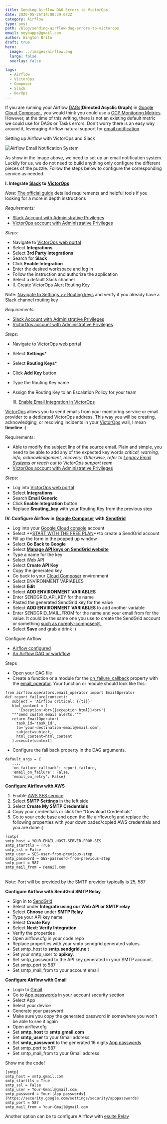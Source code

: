 ```yaml
---
title: Sending Airflow DAG Errors to VictorOps
date: 2020-05-26T14:08:39.672Z
category: Airflow
type: post
path: /blog/sending-airflow-dag-errors-to-victorops
email: neybapps@gmail.com
author: Wington Brito
draft: true
hero:
  image: ../images/airflow.png
  large: false
  overlay: false

tags:
  - Airflow
  - VictorOps
  - Composer
  - Slack
  - DevOps
---
```

If you are running your Airflow [DAGs](https://airflow.apache.org/docs/stable/concepts.html#dags)(**Directed Acyclic Graph**) in [Google Cloud Composer ](https://cloud.google.com/composer), you   would think you could use a [GCP Monitoring Metrics](https://cloud.google.com/composer/docs/how-to/managing/monitoring-environments#using_on_environments). However, at the time of this writing, there is not an existing default metric we could use for DAGs or Tasks errors. Don't worry there is an easy way around it, leveraging Airflow natural support for [email notification](https://airflow.apache.org/docs/1.10.3/_modules/airflow/utils/email.html). 

Setting up Airflow with VictorOps and Slack

![Airflow Email Notification System](/images/composer-email.png "Airflow Email Notification System")

As show in the image above, we need to set up an email notification system. Luckily for us, we  do not need to build anything only configure the different pieces of the puzzle. Follow the steps below to configure the corresponding service as needed.

**I. Integrate** **[Slack](https://slack.com/)** **to** **[VictorOps](https://victorops.com/)**

*Note*: [The official guide](https://help.victorops.com/knowledge-base/slack-integration-guide/) detailed requirements and helpful tools if you looking for a more in depth instructions

*Requirements:*

* [Slack Account with Administrative Privileges](https://slack.com/help/articles/201912948-Owners-and-Administrators)
* [VictorOps account with Administrative Privileges](https://help.victorops.com/knowledge-base/user-roles-and-permissions/)

*Steps:*

* Navigate to [VictorOps web portal](https://portal.victorops.com/membership/#/) 
* Select **Integrations**
* Select **3rd Party Integrations**
* Search for **Slack**
* Click **Enable Integration**
* Enter the desired workspace and log in
* Follow the instruction and authorize the application
* Select a default Slack channel
* II. Create VictorOps Alert Routing Key

Note: [Navigate to Settings >> Routing keys](https://help.victorops.com/knowledge-base/routing-keys/) and verify if you already have a Slack channel routing key

*Requirements:*

* [Slack Account with Administrative Privileges](https://slack.com/help/articles/201912948-Owners-and-Administrators)
* [VictorOps account with Administrative Privileges](https://help.victorops.com/knowledge-base/user-roles-and-permissions/)

*Steps:*

* Navigate to [VictorOps web portal](https://portal.victorops.com/membership/#/)
* Select **Settings***
* Select **Routing Keys***
* Click **Add Key** button
* Type the Routing Key name
* Assign the Routing Key to an Escalation Policy for your team

  III. [Enable Email Integration in VictorOps](https://help.victorops.com/knowledge-base/victorops-generic-email-endpoint/)

[VictorOps](https://victorops.com/) allows you to send emails from your monitoring service or email provider to a dedicated VictorOps address. This way you will be  creating, acknowledging, or resolving incidents in your [VictorOps](https://victorops.com/) wall, I mean **timeline** :)

Requirements:

* Able to modify the subject line of the source email. Plain and simple,  you need to be able to add any of the expected key words *critical, warning, info, acknowledgement, recovery. Otherwise, refer to* *[Legacy Email Systems](https://help.victorops.com/knowledge-base/victorops-generic-email-endpoint/)* *or reach out to VictorOps support team*
* [VictorOps account with Administrative Privileges](https://help.victorops.com/knowledge-base/user-roles-and-permissions/)

*Steps*:

* Log into [VictorOps web portal](https://portal.victorops.com/membership/#/)
* Select **Integrations**
* Search **Email Generic** 
* Click **Enable Integration** button
* Replace **$routing_key** with your Routing Key from the previous step

**IV. Configure Airflow in** **[Google Composer](https://cloud.google.com/composer)** **with** **[SendGrid](https://sendgrid.com/)**

* Log into your [Google Cloud console](https://console.cloud.google.com/) account
* Select **[START WITH THE FREE PLAN](https://console.cloud.google.com/marketplace/details/sendgrid-app/sendgrid-email?_ga=2.55505771.1510518423.1590684286-760962558.1581458473)**to create a SendGrid account
* Fill up the form in the popped up window
* Select **Go Back to Google**
* Select **[Manage API keys on SendGrid website](https://console.cloud.google.com/marketplace/details/sendgrid-app/sendgrid-email?project=trendtick-259316&folder&organizationId)**
* Type a name for the key
* Select Web API
* Select **Create API Key**
* Copy the generated key
* Go back to your [Cloud Composer](https://cloud.google.com/composer) environment
* Select ENVIRONMENT VARIABLES
* Select **Edit**
* Select **ADD ENVIRONMENT VARIABLES**
* Enter SENDGRID_API_KEY for the name
* Pasted the generated SendGrid key for the value
* Select **ADD ENVIRONMENT VARIABLES** to add another variable
* Enter SENDGRID_MAIL_FROM for the name and your email from for the value. It could be the same one you use to create the SendGrid account or something [such as noreply-composer@.](https://cloud.google.com/composer/docs/how-to/managing/creating#configuring_sendgrid_email_services)
* Select **Save** and grab a drink :)

Configure Airflow

* [Airflow configured](https://airflow.apache.org/docs/stable/start.html)
* [An Airflow DAG or workflow](https://airflow.apache.org/docs/stable/tutorial.html)

Steps

* Open your DAG file
* Create a function or a module for the [on_failure_callback](https://airflow.apache.org/docs/stable/howto/operator/dingding.html) property with the [email_operator](https://airflow.apache.org/docs/stable/_modules/airflow/operators/email_operator.html). Your function or module should look like this:

```
from airflow.operators.email_operator import EmailOperator
def report_failure(context):
   subject = 'Airflow critical: {{ti}}'
   html_content = (
      'Exception:<br>{{exception_html}}<br>')
   """Send custom email alerts."""
   return EmailOperator(
     task_id='task_id',
     to='your-destination-email@email.com',
     subject=subject,
     html_content=html_content
   ).execute(context)
```

* Configure the fall back property in the DAG arguments.

```
default_args = {
   ....
   'on_failure_callback': report_failure,
   'email_on_failure': False,
   'email_on_retry': False}
```

**Configure Airflow with AWS**

1. Enable [AWS SES service](https://aws.amazon.com/ses/)
2. Select **SMTP Settings** in the left side
3. Select **Create My SMTP Credentials**
4. Copy your credentials or click the &quot;Download Credentials&quot;
5. Go to your code base and open the file airflow.cfg and replace the following properties with your downloaded/copied AWS credentials and you are done :)

```
[smtp]
smtp_host = YOUR-EMAIL-HOST-SERVER-FROM-SES
smtp_starttls = True
smtp_ssl = False
smtp_user = SES-user-from-previous-step
smtp_password = SES-password-from-previous-step
smtp_port = 587
smtp_mail_from = @email.com
```

\
Note: Port will be provided by the SMTP provider typically is 25, 587

**Configure Airflow with SendGrid SMTP Relay**

* Sign in to [SendGrid](https://sendgrid.com/)
* Select under **Integrate using our Web API or SMTP relay**
* Select **Choose** under **SMTP Relay**
* Type your API key name
* Select **Create Key**
* Select **Next: Verify Integration**
* Verify the properties
* Open airflow.cfg in your code repo
* Replace properties with your smtp sendgrid generated values.
* Set smtp_host to **smtp.sendgrid.ne** t
* Set your smtp_user to **apikey**.
* Set smtp_password to the API key generated in your SMTP account.
* Set smtp_port to 587
* Set smtp_mail_from to your account email

**Configure Airflow with Gmail**

* Login to [Gmail](http://gmail.com/)
* Go to [App passwords](https://security.google.com/settings/security/apppasswords) in your account security section
* Select App
* Select your device
* Generate your password
* Make sure you copy the generated password in somewhere you won&#39;t be able to see it again
* Open airflow.cfg
* Set **smtp_host** to **smtp.gmail.com**
* Set **smtp_user** to your Gmail address
* Set **smtp_password** to the generated 16 digits [App passwords](https://security.google.com/settings/security/apppasswords)
* Set smtp_port to 587
* Set smtp_mail_from to your Gmail address

Show me the code!

```
[smtp]
smtp_host = smtp.gmail.com
smtp_starttls = True
smtp_ssl = False
smtp_user = Your-Gmail@gmail.com
smtp_password = Your-[App passwords](https://security.google.com/settings/security/apppasswords)
smtp_port = 587
smtp_mail_from = Your-Gmail@gmail.com
```

Another option can be to configure Airflow with [esuite Relay](https://support.google.com/a/answer/2956491?hl=en)